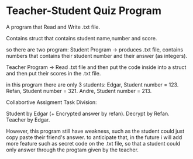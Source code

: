 # Teacher-Student Quiz Program
A program that Read and Write .txt file.

Contains struct that contains student name,number and score.

so there are two program:
Student Program -> produces .txt file, contains numbers that contains their student number and their answer (as integers).

Teacher Program -> Read .txt file and then put the code inside into a struct and then put their scores in the .txt file.

in this program there are only 3 students:
Edgar, Student number = 123.
Refan, Student number = 321.
Andre, Student number = 213.

Collabortive Assigment Task Division:

Student by Edgar (+ Encrypted answer by refan).
Decrypt by Refan.
Teacher by Edgar.


However, this program still have weakness, such as the student could just copy paste their friend's answer. to anticipate that, in the future i will add more feature such as secret code on the .txt file, so that a student could only answer through the progtam given by the teacher.
